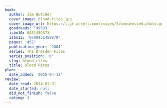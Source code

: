```yaml
---
book:
  author: Jim Butcher
  cover_image: blood-rites.jpg
  cover_image_url: https://i.gr-assets.com/images/S/compressed.photo.goodreads.com/books/1345557965l/99383._SY160_.jpg
  goodreads: '99383'
  isbn10: 0451459873
  isbn13: '9780451459879'
  pages: '452'
  publication_year: '2004'
  series: The Dresden Files
  series_position: '6'
  slug: blood-rites
  title: Blood Rites
plan:
  date_added: '2015-04-13'
review:
  date_read: 2014-01-01
  date_started: null
  did_not_finish: false
  rating: 3
---
```

